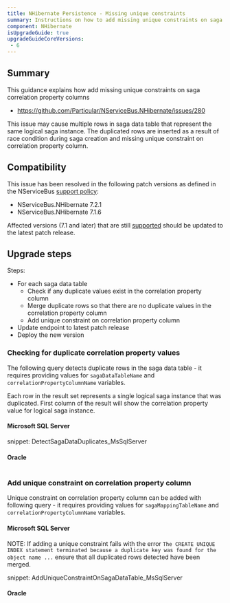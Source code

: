 ```yaml
---
title: NHibernate Persistence - Missing unique constraints
summary: Instructions on how to add missing unique constraints on saga correlation property columns for affected versions.
component: NHibernate
isUpgradeGuide: true
upgradeGuideCoreVersions:
 - 6
---
```



## Summary

This guidance explains how add missing unique constraints on saga correlation property columns

- https://github.com/Particular/NServiceBus.NHibernate/issues/280

This issue may cause multiple rows in saga data table that represent the same logical saga instance. The duplicated rows are inserted as a result of race condition during saga creation and missing unique constraint on correlation property column.


## Compatibility

This issue has been resolved in the following patch versions as defined in the NServiceBus [support policy](support-policy.md):

- NServiceBus.NHibernate 7.2.1
- NServiceBus.NHibernate 7.1.6

Affected versions (7.1 and later) that are still [supported](/nservicebus/upgrades/supported-versions.md#persistence-packages-nservicebus-nhibernate) should be updated to the latest patch release.

## Upgrade steps

Steps:

 * For each saga data table
    * Check if any duplicate values exist in the correlation property column
    * Merge duplicate rows so that there are no duplicate values in the correlation property column
    * Add unique constraint on correlation property column
 * Update endpoint to latest patch release
 * Deploy the new version

### Checking for duplicate correlation property values

The following query detects duplicate rows in the saga data table - it requires providing values for `sagaDataTableName` and `correlationPropertyColumnName` variables.

Each row in the result set represents a single logical saga instance that was duplicated. First column of the result will show the correlation property value for logical saga instance.

#### Microsoft SQL Server

snippet: DetectSagaDataDuplicates_MsSqlServer

#### Oracle
```sql
```

### Add unique constraint on correlation property column

Unique constraint on correlation property column can be added with following query - it requires providing values for `sagaMappingTableName` and `correlationPropertyColumnName` variables.

#### Microsoft SQL Server

NOTE: If adding a unique constraint fails with the error `The CREATE UNIQUE INDEX statement terminated because a duplicate key was found for the object name ...` ensure that all duplicated rows detected have been merged.

snippet: AddUniqueConstraintOnSagaDataTable_MsSqlServer

#### Oracle

```sql
```